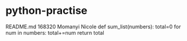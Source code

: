 # python-practise
README.md 168320 Momanyi Nicole
def sum_list(numbers):
total=0
for num in numbers:
total+=num
return total


 
